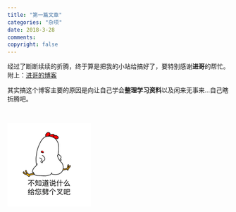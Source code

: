 ```yaml
---
title: "第一篇文章"
categories: "杂项"
date: 2018-3-28
comments: 
copyright: false
---
```




​	经过了断断续续的折腾，终于算是把我的小站给搞好了，要特别感谢**进哥**的帮忙。附上：[进哥的博客](http://tinymark.top/)

<!--more-->

​	其实搞这个博客主要的原因是向让自己学会**整理学习资料**以及闲来无事来...自己瞎折腾吧。

​	

![img](/img/20180328120336.png)



